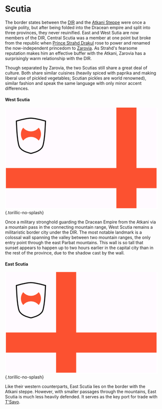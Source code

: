 # Scutia

The border states between the [DIR](/places/dracean_intercoastal_republic) and the [Atkani Steppe](/places/ordo_atkan) were once a single polity, but after being folded into the Dracean empire and split into three provinces, they never reuinified. East and West Sutia are now members of the DIR, Central Scutia was a member at one point but broke from the republic when [Prince Strahd Drakul](/places/zarovia/people/strahd_drakul) rose to power and renamed the now-independent princedom to [Zarovia](/places/zarovia). As Strahd's fearsome reputation makes him an effective buffer with the Atkani, Zarovia has a surprisingly warm relationship with the DIR.

Though separated by Zarovia, the two Scutias still share a great deal of culture. Both share similar cuisines (heavily spiced with paprika and making liberal use of pickled vegetables; Scutian pickles are world renowned), similar fashion and speak the same language with only minor accent differences.

#### West Scutia
![Flag of West Scutia](west_scutia_flag.png){.torillic-no-splash}

Once a military stronghold guarding the Dracean Empire from the Atkani via a mountain pass in the connecting mountain range, West Scutia remains a militaristic border city under the DIR. The most notable landmark is a colossal wall spanning the valley between two mountain ranges, the only entry point through the east Parbat mountains. This wall is so tall that sunset appears to happen up to two hours earlier in the capital city than in the rest of the province, due to the shadow cast by the wall.

#### East Scutia
![Flag of East Scutia](east_scutia_flag.png){.torillic-no-splash}

Like their western counterparts, East Scutia lies on the border with the Atkani steppe. However, with smaller passages through the mountains, East Scutia is much less heavily defended. It serves as the key port for trade with [T'Savo](/places/tsavo).
